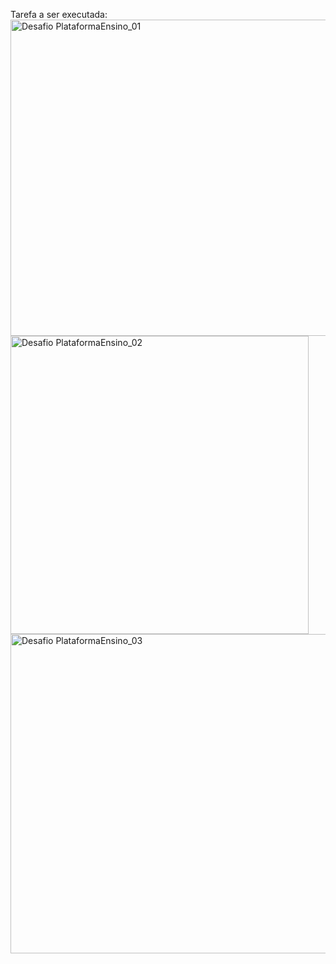 Tarefa a ser executada:     
<img width="506" alt="Desafio PlataformaEnsino_01" src="https://github.com/AyrtonFrugoni/Desafio-PlataformaEnsino/assets/111124974/f8936662-018b-4c8c-aad2-42e7d6c6bd88">
<img width="477" alt="Desafio PlataformaEnsino_02" src="https://github.com/AyrtonFrugoni/Desafio-PlataformaEnsino/assets/111124974/884baf9e-1a71-4bef-869b-f69074e737f8">   
<img width="511" alt="Desafio PlataformaEnsino_03" src="https://github.com/AyrtonFrugoni/Desafio-PlataformaEnsino/assets/111124974/284060e2-b499-4174-8992-4327703eb122">
